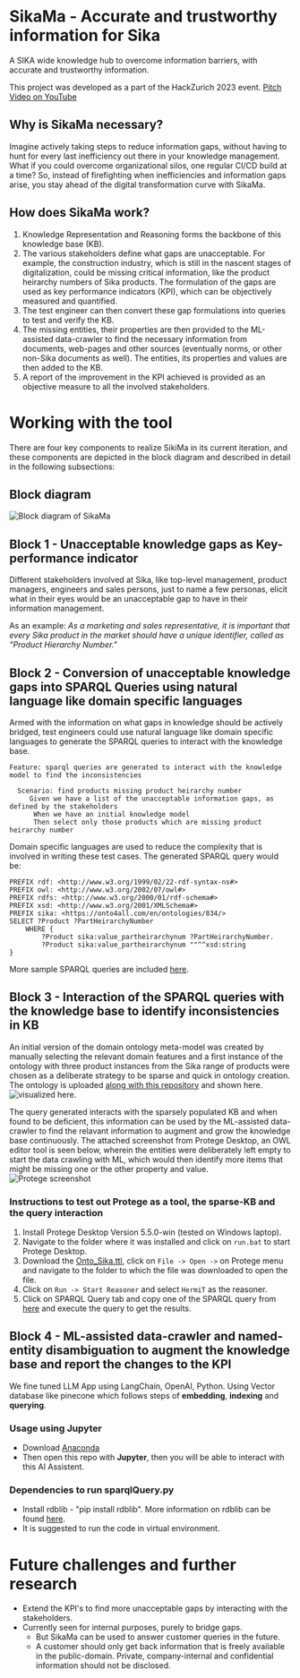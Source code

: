 # SikaMa - Accurate and trustworthy information for Sika
A SIKA wide knowledge hub to overcome information barriers, with accurate and trustworthy information.

This project was developed as a part of the HackZurich 2023 event. [Pitch Video on YouTube](https://www.youtube.com/watch?v=H2mvyd-LHEk)

## Why is SikaMa necessary?
Imagine actively taking steps to reduce information gaps, without having to hunt for every last inefficiency out there in your knowledge management. What if you could overcome organizational silos, one regular CI/CD build at a time?
So, instead of firefighting when inefficiencies and information gaps arise, you stay ahead of the digital transformation curve with SikaMa.

## How does SikaMa work?
1) Knowledge Representation and Reasoning forms the backbone of this knowledge base (KB). 
2) The various stakeholders define what gaps are unacceptable. For example, the construction industry, which is still in the nascent stages of digitalization, could be missing critical information, like the product heirarchy numbers of Sika products. The formulation of the gaps are used as key performance indicators (KPI), which can be objectively measured and quantified.
3) The test engineer can then convert these gap formulations into queries to test and verify the KB.
4) The missing entities, their properties are then provided to the ML-assisted data-crawler to find the necessary information from documents, web-pages and other sources (eventually norms, or other non-Sika documents as well). The entities, its properties and values are then added to the KB.
5) A report of the improvement in the KPI achieved is provided as an objective measure to all the involved stakeholders.

# Working with the tool
There are four key components to realize SikiMa in its current iteration, and these components are depicted in the block diagram and described in detail in the following subsections:  

## Block diagram
![Block diagram of SikaMa](BlockDiagram.jpg)

## Block 1 - Unacceptable knowledge gaps as Key-performance indicator
Different stakeholders involved at Sika, like top-level management, product managers, engineers and sales persons, just to name a few personas, elicit what in their eyes would be an unacceptable gap to have in their information management.

As an example: *As a marketing and sales representative, it is important that every Sika product in the market should have a unique identifier, called as "Product Hierarchy Number."*

## Block 2 - Conversion of unacceptable knowledge gaps into SPARQL Queries using natural language like domain specific languages
Armed with the information on what gaps in knowledge should be actively bridged, test engineers could use natural language like domain specific languages to generate the SPARQL queries to interact with the knowledge base. 

```
Feature: sparql queries are generated to interact with the knowledge model to find the inconsistencies

  Scenario: find products missing product heirarchy number
     Given we have a list of the unacceptable information gaps, as defined by the stakeholders
      When we have an initial knowledge model
      Then select only those products which are missing product heirarchy number
```
Domain specific languages are used to reduce the complexity that is involved in writing these test cases. The generated SPARQL query would be:
```
PREFIX rdf: <http://www.w3.org/1999/02/22-rdf-syntax-ns#>
PREFIX owl: <http://www.w3.org/2002/07/owl#>
PREFIX rdfs: <http://www.w3.org/2000/01/rdf-schema#>
PREFIX xsd: <http://www.w3.org/2001/XMLSchema#>
PREFIX sika: <https://onto4all.com/en/ontologies/834/>
SELECT ?Product ?PartHeirarchyNumber
	WHERE {
		?Product sika:value_partheirarchynum ?PartHeirarchyNumber.
		?Product sika:value_partheirarchynum ""^^xsd:string  
}
```
More sample SPARQL queries are included [here](/Ontology/Query_Cases.txt).
## Block 3 - Interaction of the SPARQL queries with the knowledge base to identify inconsistencies in KB
An initial version of the domain ontology meta-model was created by manually selecting the relevant domain features and a first instance of the ontology with three product instances from the Sika range of products were chosen as a deliberate strategy to be sparse and quick in ontology creation. The ontology is uploaded [along with this repository](Ontology/Onto_Sika.ttl) and shown here. ![visualized here](/Ontology/Export_Ontology.JPG.jpg).

The query generated interacts with the sparsely populated KB and when found to be deficient, this information can be used by the ML-assisted data-crawler to find the relavant information to augment and grow the knowledge base continuously. The attached screenshot from Protege Desktop, an OWL editor tool is seen below, wherein the entities were deliberately left empty to start the data crawling with ML, which would then identify more items that might be missing one or the other property and value. ![Protege screenshot](/Ontology/Screenshot_Protege.png)

### Instructions to test out Protege as a tool, the sparse-KB and the query interaction
1. Install Protege Desktop Version 5.5.0-win (tested on Windows laptop).
2. Navigate to the folder where it was installed and click on ```run.bat``` to start Protege Desktop.
3. Download the [Onto_Sika.ttl](Ontology/Onto_Sika.ttl), click on ```File -> Open ->``` on Protege menu and navigate to the folder to which the file was downloaded to open the file.
4. Click on ```Run -> Start Reasoner``` and select ```HermiT``` as the reasoner.
5. Click on SPARQL Query tab and copy one of the SPARQL query from [here](/Ontology/Query_Cases.txt) and execute the query to get the results.

## Block 4 - ML-assisted data-crawler and named-entity disambiguation to augment the knowledge base and report the changes to the KPI
We fine tuned LLM App using LangChain, OpenAI, Python. Using Vector database like pinecone which follows steps of **embedding**, **indexing** and **querying**.
### Usage using Jupyter
- Download [Anaconda](https://www.anaconda.com/)
- Then open this repo with **Jupyter**, then you will be able to interact with this AI Assistent.

### Dependencies to run sparqlQuery.py
- Install rdblib - "pip install rdblib". More information on rdblib can be found [here](https://rdflib.readthedocs.io/en/stable/apidocs/rdflib.html#rdflib.graph.Graph.query).
- It is suggested to run the code in virtual environment.

# Future challenges and further research
- Extend the KPI's to find more unacceptable gaps by interacting with the stakeholders.
- Currently seen for internal purposes, purely to bridge gaps.
  - But SikaMa can be used to answer customer queries in the future.
  - A customer should only get back information that is freely available in the public-domain. Private, company-internal and confidential information should not be disclosed.

